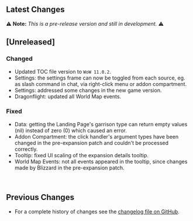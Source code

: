 ## Latest Changes

⚠️ **Note:** _This is a pre-release version and still in development._ ⚠️

## [Unreleased]

### Changed

* Updated TOC file version to `WoW 11.0.2`.
* Settings: the settings frame can now be toggled from each source, eg. as slash command in chat, via right-click menu or addon compartment.
* Settings: addressed some changes in the new game version.
* Dragonflight: updated all World Map events.

### Fixed

* Data: getting the Landing Page's garrison type can return empty values (nil) instead of zero (0) which caused an error.
* Addon Compartment: the click handler's argument types have been changed in the pre-expansion patch and couldn't be processed correctly.
* Tooltip: fixed UI scaling of the expansion details tooltip.
* World Map Events: not all events appeared in the tooltip, since changes made by Blizzard in the pre-expansion patch.

&nbsp;

## Previous Changes

* For a complete history of changes see the [changelog file on GitHub](https://github.com/erglo/mission-report-button-plus/blob/main/CHANGELOG.md "CHANGELOG.md").
